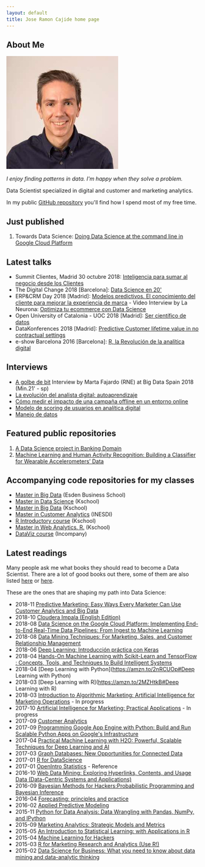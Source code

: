 ```yaml
---
layout: default
title: Jose Ramon Cajide home page
---
```


## About Me

<img class="profile-picture" src="jrcajide.jpg">

*I enjoy finding patterns in data. I'm happy when they solve a problem.*

Data Scientist specialized in digital and customer and marketing analytics.

In my public [GitHub repository](https://github.com/joseramoncajide/) you'll find how I spend most of my free time.

## Just published
1. Towards Data Science: [Doing Data Science at the command line in Google Cloud Platform](https://towardsdatascience.com/doing-data-science-at-the-command-line-38fe9f17121d)


## Latest talks
* Summit Clientes, Madrid 30 octubre 2018:  [Inteligencia para sumar al negocio desde los Clientes](http://laneurona.com/agenda_evento/summit-clientes-madrid/)
* The Digital Change 2018 [Barcelona]: [Data Science en 20'](https://www.slideshare.net/JoseRamnCajideFernnd/ciencia-de-datos-20)
* ERP&CRM Day 2018 [Madrid]: [Modelos predictivos. El conocimiento del cliente para mejorar la experiencia de marca](https://es.slideshare.net/JoseRamnCajideFernnd/modelos-predictivos-para-crm) - Video Interview by La Neurona: [Optimiza tu ecommerce con Data Science](http://laneurona.com/video/optimiza-tu-ecommerce-con-data-science/)
* Open University of Catalonia - UOC 2018 [Madrid]: [Ser científico de datos](https://www.slideshare.net/JoseRamnCajideFernnd/ser-cientfico-de-datos?trk=v-feed)
* DataKonferences 2018 [Madrid]: [Predictive Customer lifetime value in no contractual settings](https://github.com/joseramoncajide/data_konferences)
* e-show Barcelona 2016 [Barcelona]: [R, la Revolución de la analítica digital](https://es.slideshare.net/JoseRamnCajideFernnd/r-la-revolucin-de-la-analtica-digital)

## Interviews
* [A golbe de bit](http://www.rtve.es/alacarta/audios/a-golpe-de-bit/golpe-bit-octava-edicion-big-data-19-11-18/4847263/) Interview by Marta Fajardo (RNE) at Big Data Spain 2018 (Min.21' - sp)
* [La evolución del analista digital: autoaprendizaje](https://www.ivoox.com/evolucion-del-analista-digital-autoaprendizaje-audios-mp3_rf_26882405_1.html)
* [Cómo medir el impacto de una campaña offline en un entorno online](https://www.ivoox.com/como-medir-impacto-campana-offline-audios-mp3_rf_25608972_1.html)
* [Modelo de scoring de usuarios en analítica digital](https://www.ivoox.com/scoring-analitica-digital-audios-mp3_rf_18968500_1.html)
* [Manejo de datos](http://prnoticias.com/podcast/ondacro/analitica-digital/20159261-extraer-datos-y-empezar-a-trabajar)

## Featured public repositories

1. [A Data Science project in Banking Domain](https://github.com/joseramoncajide/master_data_science_capstone/)
2. [Machine Learning and Human Activity Recognition: Building a Classifier for Wearable Accelerometers’ Data](https://github.com/joseramoncajide/Human_Activity_Recognition/)

## Accompanying code repositories for my classes

* [Master in Big Data](https://github.com/joseramoncajide/esden_applied_datascience) (Esden Business School)
* [Master in Data Science](https://github.com/joseramoncajide/master_data_science) (Kschool)
* [Master in Big Data](https://github.com/joseramoncajide/master_big_data) (Kschool)
* [Master in Customer Analytics](https://github.com/joseramoncajide/customer_analytics) (INESDI)
* [R Introductory course](https://github.com/joseramoncajide/curso_introduccion_R) (Kschool)
* [Master in Web Analytics. R.](https://github.com/joseramoncajide/kschool_r) (Kschool)
* [DataViz course](https://github.com/joseramoncajide/r_curso_visualizacion_de_datos) (Incompany)



## Latest readings

Many people ask me what books they should read to become a Data Scientist. There are a lot of good books out there, some of them are also listed [here](https://www.bbvadata.com/recommended-readings-data-science/) or [here](http://elartedemedir.com/blog/evolucion-analista-autoaprendizaje/).

 These are the ones that are shaping my path into Data Science:
* 2018-11 [Predictive Marketing: Easy Ways Every Marketer Can Use Customer Analytics and Big Data](https://www.amazon.es/gp/product/1119037360/ref=oh_aui_detailpage_o04_s00?ie=UTF8&psc=1)
* 2018-10 [Cloudera Impala (English Edition)](https://www.amazon.es/gp/product/B00NO8HB5W/ref=oh_aui_d_detailpage_o07_?ie=UTF8&psc=1)
* 2018-08 [Data Science on the Google Cloud Platform: Implementing End-to-End Real-Time Data Pipelines: From Ingest to Machine Learning](http://shop.oreilly.com/product/0636920057628.do)
* 2018-08 [Data Mining Techniques: For Marketing, Sales, and Customer Relationship Management](https://www.wiley.com/en-us/Data+Mining+Techniques%3A+For+Marketing%2C+Sales%2C+and+Customer+Relationship+Management%2C+3rd+Edition-p-9781118087459)
* 2018-06 [Deep Learning: Introducción práctica con Keras](https://www.jorditorres.org/DeepLearning)
* 2018-04 [Hands-On Machine Learning with Scikit-Learn and TensorFlow : Concepts, Tools, and Techniques to Build Intelligent Systems](http://shop.oreilly.com/product/0636920052289.do)
* 2018-04 [Deep Learning with Python](https://amzn.to/2nRCUOp#Deep Learning with Python)
* 2018-03 [Deep Learning with R](https://amzn.to/2MZHtkB#Deep Learning with R)
* 2018-03 [Introduction to Algorithmic Marketing: Artificial Intelligence for Marketing Operations](https://algorithmic-marketing.online/) - In progress
* 2017-10 [Artificial Intelligence for Marketing: Practical Applications](https://books.google.es/books/about/Artificial_Intelligence_for_Marketing.html?id=o_YtDwAAQBAJ&redir_esc=y&hl=en)  - In progress
* 2017-09 [Customer Analytics](http://www.editorialuoc.cat/customer-analytics)
* 2017-09 [Programming Google App Engine with Python: Build and Run Scalable Python Apps on Google's Infrastructure](http://shop.oreilly.com/product/0636920033219.do)
* 2017-04 [Practical Machine Learning with H2O: Powerful, Scalable Techniques for Deep Learning and AI](http://shop.oreilly.com/product/0636920053170.do)
* 2017-03 [Graph Databases: New Opportunities for Connected Data](http://shop.oreilly.com/product/0636920041832.do)
* 2017-01 [R for DataScience](http://r4ds.had.co.nz/)
* 2017-01 [OpenIntro Statistics](https://www.openintro.org/stat/) - Reference
* 2016-10 [Web Data Mining: Exploring Hyperlinks, Contents, and Usage Data (Data-Centric Systems and Applications)](https://www.springer.com/gp/book/9783642194597)
* 2016-09 [Bayesian Methods for Hackers:Probabilistic Programming and Bayesian Inference](https://www.amazon.com/Bayesian-Methods-Hackers-Probabilistic-Addison-Wesley/dp/0133902838)
* 2016-04 [Forecasting: principles and practice](https://otexts.org/fpp2/)
* 2016-02 [Applied Predictive Modeling](http://appliedpredictivemodeling.com/)
* 2015-11 [Python for Data Analysis: Data Wrangling with Pandas, NumPy, and IPython](http://shop.oreilly.com/product/0636920050896.do)
* 2015-09 [Marketing Analytics: Strategic Models and Metrics](http://www.stephansorger.com/marketing-analytics-book.html)
* 2015-05 [An Introduction to Statistical Learning: with Applications in R ](http://www-bcf.usc.edu/~gareth/ISL/)
* 2015-04 [Machine Learning for Hackers](http://shop.oreilly.com/product/0636920018483.do)
* 2015-03 [R for Marketing Research and Analytics (Use R!)](https://www.springer.com/gp/book/9783319144351)
* 2015-02 [Data Science for Business: What you need to know about data mining and data-analytic thinking](http://shop.oreilly.com/product/0636920028918.do)
